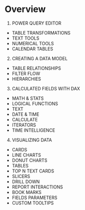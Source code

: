 # Overview

1. POWER QUERY EDITOR

- TABLE TRANSFORMATIONS 
- TEXT TOOLS
- NUMERICAL TOOLS
- CALENDAR TABLES

2. CREATING A DATA MODEL

- TABLE RELATIONSHIPS
- FILTER FLOW
- HIERARCHIES

3. CALCULATED FIELDS WITH DAX

- MATH & STATS
- LOGICAL FUNCTIONS
- TEXT
- DATE & TIME
- CALCULATE
- ITERATORS
- TIME INTELLIGENCE

4. VISUALIZING DATA

- CARDS
- LINE CHARTS
- DONUT CHARTS
- TABLES
- TOP N TEXT CARDS
- SLICERS
- DRILL DOWN
- REPORT INTERACTIONS
- BOOK MARKS
- FIELDS PARAMETERS
- CUSTOM TOOLTIPS
